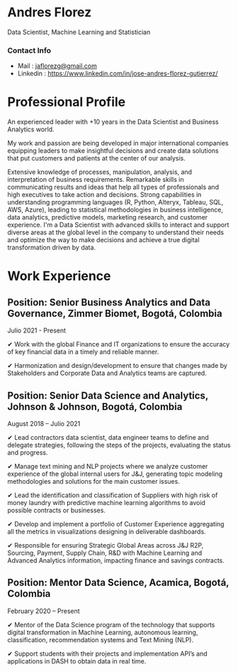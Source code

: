# Andres Florez

Data Scientist, Machine Learning and Statistician

### Contact Info

* Mail : jaflorezg@gmail.com 
* Linkedin : https://www.linkedin.com/in/jose-andres-florez-gutierrez/

# Professional Profile

An experienced leader with +10 years in the Data Scientist and Business Analytics world. 

My work and passion are being developed in major international companies equipping leaders to make insightful decisions and create data solutions that put customers and patients at the center of our analysis. 

Extensive knowledge of processes, manipulation, analysis, and interpretation of business requirements. Remarkable skills in communicating results and ideas that help all types of professionals and high executives to take action and decisions. Strong capabilities in understanding programming languages (R, Python, Alteryx, Tableau, SQL, AWS, Azure), leading to statistical methodologies in business intelligence, data analytics, predictive models, marketing research, and customer experience. I'm a Data Scientist with advanced skills to interact and support diverse areas at the global level in the company to understand their needs and optimize the way to make decisions and achieve a true digital transformation driven by data.

# Work Experience 

## Position: Senior Business Analytics and Data Governance, Zimmer Biomet, Bogotá, Colombia
Julio 2021 - Present

 ✔ Work with the global Finance and IT organizations to ensure the accuracy of key financial data in a timely
and reliable manner.

✔ Harmonization and design/development to ensure that changes made by Stakeholders and Corporate Data
and Analytics teams are captured.

## Position: Senior Data Science and Analytics, Johnson & Johnson, Bogotá, Colombia
August 2018 – Julio 2021

✔ Lead contractors data scientist, data engineer teams to define and delegate strategies, following the steps
of the projects, evaluating the status and progress.

✔ Manage text mining and NLP projects where we analyze customer experience of the global internal users
for J&J, generating topic modeling methodologies and solutions for the main customer issues.

✔ Lead the identification and classification of Suppliers with high risk of money laundry with predictive
machine learning algorithms to avoid possible contracts or businesses.

✔ Develop and implement a portfolio of Customer Experience aggregating all the metrics in visualizations
designing in deliverable dashboards.

✔ Responsible for ensuring Strategic Global Areas across J&J R2P, Sourcing, Payment, Supply Chain, R&D
with Machine Learning and Advanced Analytics information, impacting finance and savings contracts.

## Position: Mentor Data Science, Acamica, Bogotá, Colombia

February 2020 – Present

✔ Mentor of the Data Science program of the technology that supports digital transformation in Machine
Learning, autonomous learning, classification, recommendation systems and Text Mining (NLP).

✔ Support students with their projects and implementation API’s and applications in DASH to obtain data in
real time.
